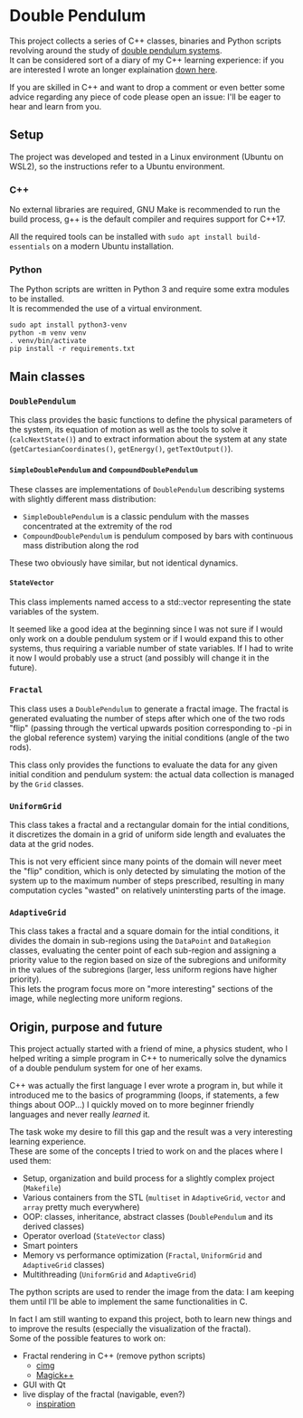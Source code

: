 # Double Pendulum

This project collects a series of C++ classes, binaries and Python scripts revolving around the study of [double pendulum systems][double pendulum wiki].  
It can be considered sort of a diary of my C++ learning experience: if you are interested I wrote an longer explaination [down here](#comments).

If you are skilled in C++ and want to drop a comment or even better some advice regarding any piece of code please open an issue: I'll be eager to hear and learn from you.

## Setup

The project was developed and tested in a Linux environment (Ubuntu on WSL2), so the instructions refer to a Ubuntu environment.

### C++

No external libraries are required, GNU Make is recommended to run the build process, g++ is the default compiler and requires support for C++17.

All the required tools can be installed with `sudo apt install build-essentials` on a modern Ubuntu installation.

### Python

The Python scripts are written in Python 3 and require some extra modules to be installed.  
It is recommended the use of a virtual environment.

```python3
sudo apt install python3-venv
python -m venv venv
. venv/bin/activate
pip install -r requirements.txt
```

## Main classes

### `DoublePendulum`

This class provides the basic functions to define the physical parameters of the system, its equation of motion as well as the tools to solve it (`calcNextState()`) and to extract information about the system at any state (`getCartesianCoordinates()`, `getEnergy()`, `getTextOutput()`).

#### `SimpleDoublePendulum` and `CompoundDoublePendulum`

These classes are implementations of `DoublePendulum` describing systems with slightly different mass distribution:

 - `SimpleDoublePendulum` is a classic pendulum with the masses concentrated at the extremity of the rod
 - `CompoundDoublePendulum` is pendulum composed by bars with continuous mass distribution along the rod

These two obviously have similar, but not identical dynamics.

#### `StateVector`

This class implements named access to a std::vector representing the state variables of the system.

It seemed like a good idea at the beginning since I was not sure if I would only work on a double pendulum system or if I would expand this to other systems, thus requiring a variable number of state variables. If I had to write it now I would probably use a struct (and possibly will change it in the future).

### `Fractal`

This class uses a `DoublePendulum` to generate a fractal image. The fractal is generated evaluating the number of steps after which one of the two rods "flip" (passing through the vertical upwards position corresponding to -pi in the global reference system) varying the initial conditions (angle of the two rods).

This class only provides the functions to evaluate the data for any given initial condition and pendulum system: the actual data collection is managed by the `Grid` classes.

### `UniformGrid`

This class takes a fractal and a rectangular domain for the intial conditions, it discretizes the domain in a grid of uniform side length and evaluates the data at the grid nodes.

This is not very efficient since many points of the domain will never meet the "flip" condition, which is only detected by simulating the motion of the system up to the maximum number of steps prescribed, resulting in many computation cycles "wasted" on relatively unintersting parts of the image.

### `AdaptiveGrid`

This class takes a fractal and a square domain for the intial conditions, it divides the domain in sub-regions using the `DataPoint` and `DataRegion` classes, evaluating the center point of each sub-region and assigning a priority value to the region based on size of the subregions and uniformity in the values of the subregions (larger, less uniform regions have higher priority).  
This lets the program focus more on "more interesting" sections of the image, while neglecting more uniform regions.

## Origin, purpose and future

This project actually started with a friend of mine, a physics student, who I helped writing a simple program in C++ to numerically solve the dynamics of a double pendulum system for one of her exams.

C++ was actually the first language I ever wrote a program in, but while it introduced me to the basics of programming (loops, if statements, a few things about OOP...) I quickly moved on to more beginner friendly languages and never really _learned_ it.

The task woke my desire to fill this gap and the result was a very interesting learning experience.  
These are some of the concepts I tried to work on and the places where I used them:

 - Setup, organization and build process for a slightly complex project (`Makefile`)
 - Various containers from the STL (`multiset` in `AdaptiveGrid`, `vector` and `array` pretty much everywhere)
 - OOP: classes, inheritance, abstract classes (`DoublePendulum` and its derived classes)
 - Operator overload (`StateVector` class)
 - Smart pointers
 - Memory vs performance optimization (`Fractal`, `UniformGrid` and `AdaptiveGrid` classes)
 - Multithreading (`UniformGrid` and `AdaptiveGrid`)

The python scripts are used to render the image from the data: I am keeping them until I'll be able to implement the same functionalities in C.

In fact I am still wanting to expand this project, both to learn new things and to improve the results (especially the visualization of the fractal).  
Some of the possible features to work on:

 - Fractal rendering in C++ (remove python scripts)
    - [cimg][cimg website]
    - [Magick++][magick++ website]
 - GUI with Qt
 - live display of the fractal (navigable, even?)
    - [inspiration][fractal c++ video]

[double pendulum wiki]: https://en.wikipedia.org/wiki/Double_pendulum
[cimg website]: https://cimg.eu/
[magick++ website]: https://imagemagick.org/Magick++/
[fractal c++ video]: https://www.youtube.com/watch?v=PBvLs88hvJ8